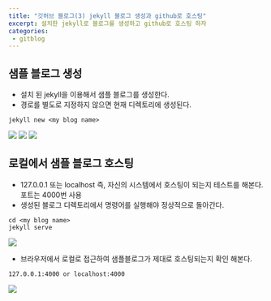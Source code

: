 ```yaml
---
title: "깃허브 블로그(3) jekyll 블로그 생성과 github로 호스팅"
excerpt: 설치한 jekyll로 블로그를 생성하고 github로 호스팅 하자
categories:
 - gitblog
---
```


## 샘플 블로그 생성
- 설치 된 jekyll을 이용해서 샘플 블로그를 생성한다.
- 경로를 별도로 지정하지 않으면 현재 디렉토리에 생성된다.
```
jekyll new <my blog name>
```
![]({{site.url}}/assets/images/gitblog/8_jekyllblogcreate.PNG)
![]({{site.url}}/assets/images/gitblog/8_jekyllblogcreate2.PNG)
![]({{site.url}}/assets/images/gitblog/8_jekyllblogcreate3.PNG)
## 로컬에서 샘플 블로그 호스팅
- 127.0.0.1 또는 localhost 즉, 자신의 시스템에서 호스팅이 되는지 테스트를 해본다. 포트는 4000번 사용
- 생성된 블로그 디렉토리에서 명령어를 실행해야 정상적으로 돌아간다.
```
cd <my blog name>
jekyll serve
```  
![]({{site.url}}/assets/images/gitblog/9_hostingtest.PNG)

- 브라우저에서 로컬로 접근하여 샘플블로그가 제대로 호스팅되는지 확인 해본다.
```
127.0.0.1:4000 or localhost:4000
```
![]({{site.url}}/assets/images/gitblog/9_hostingtest_2.PNG)